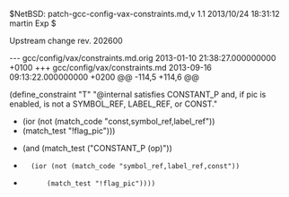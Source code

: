 $NetBSD: patch-gcc-config-vax-constraints.md,v 1.1 2013/10/24 18:31:12 martin Exp $

Upstream change rev. 202600

--- gcc/config/vax/constraints.md.orig	2013-01-10 21:38:27.000000000 +0100
+++ gcc/config/vax/constraints.md	2013-09-16 09:13:22.000000000 +0200
@@ -114,5 +114,6 @@
 
 (define_constraint "T"
     "@internal satisfies CONSTANT_P and, if pic is enabled, is not a SYMBOL_REF, LABEL_REF, or CONST."
-   (ior (not (match_code "const,symbol_ref,label_ref"))
-	(match_test "!flag_pic")))
+  (and (match_test ("CONSTANT_P (op)")) 
+       (ior (not (match_code "symbol_ref,label_ref,const")) 
+           (match_test "!flag_pic"))))
